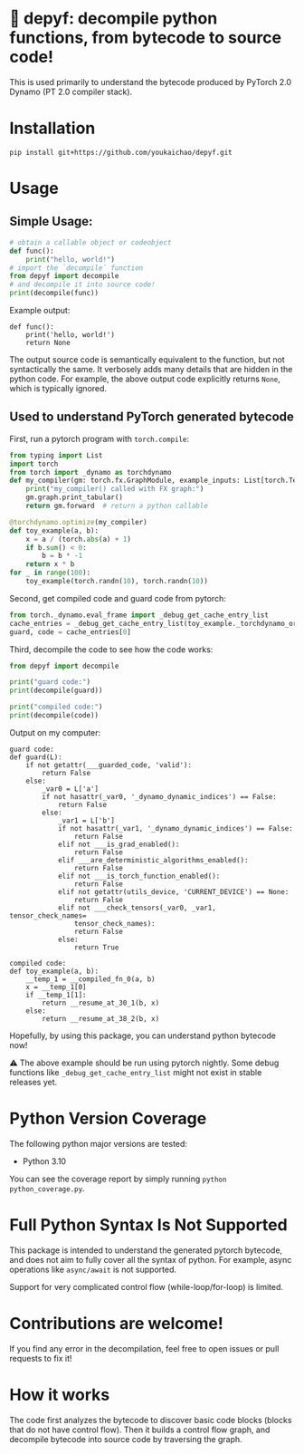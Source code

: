 # :snake: depyf: decompile python functions, from bytecode to source code!

This is used primarily to understand the bytecode produced by PyTorch 2.0 Dynamo (PT 2.0 compiler stack).

# Installation

`pip install git+https://github.com/youkaichao/depyf.git`

# Usage

## Simple Usage:

```python
# obtain a callable object or codeobject
def func():
    print("hello, world!")
# import the `decompile` function
from depyf import decompile
# and decompile it into source code!
print(decompile(func))
```

Example output:

```text
def func():
    print('hello, world!')
    return None
```

The output source code is semantically equivalent to the function, but not syntactically the same. It verbosely adds many details that are hidden in the python code. For example, the above output code explicitly returns `None`, which is typically ignored.

## Used to understand PyTorch generated bytecode

First, run a pytorch program with `torch.compile`:

```python
from typing import List
import torch
from torch import _dynamo as torchdynamo
def my_compiler(gm: torch.fx.GraphModule, example_inputs: List[torch.Tensor]):
    print("my_compiler() called with FX graph:")
    gm.graph.print_tabular()
    return gm.forward  # return a python callable

@torchdynamo.optimize(my_compiler)
def toy_example(a, b):
    x = a / (torch.abs(a) + 1)
    if b.sum() < 0:
        b = b * -1
    return x * b
for _ in range(100):
    toy_example(torch.randn(10), torch.randn(10))
```

Second, get compiled code and guard code from pytorch:

```python
from torch._dynamo.eval_frame import _debug_get_cache_entry_list
cache_entries = _debug_get_cache_entry_list(toy_example._torchdynamo_orig_callable.__code__)
guard, code = cache_entries[0]
```

Third, decompile the code to see how the code works:

```python
from depyf import decompile

print("guard code:")
print(decompile(guard))

print("compiled code:")
print(decompile(code))
```

Output on my computer:

```text
guard code:
def guard(L):
    if not getattr(___guarded_code, 'valid'):
        return False
    else:
        _var0 = L['a']
        if not hasattr(_var0, '_dynamo_dynamic_indices') == False:
            return False
        else:
            _var1 = L['b']
            if not hasattr(_var1, '_dynamo_dynamic_indices') == False:
                return False
            elif not ___is_grad_enabled():
                return False
            elif ___are_deterministic_algorithms_enabled():
                return False
            elif not ___is_torch_function_enabled():
                return False
            elif not getattr(utils_device, 'CURRENT_DEVICE') == None:
                return False
            elif not ___check_tensors(_var0, _var1, tensor_check_names=
                tensor_check_names):
                return False
            else:
                return True

compiled code:
def toy_example(a, b):
    __temp_1 = __compiled_fn_0(a, b)
    x = __temp_1[0]
    if __temp_1[1]:
        return __resume_at_30_1(b, x)
    else:
        return __resume_at_38_2(b, x)
```

Hopefully, by using this package, you can understand python bytecode now!

:warning: The above example should be run using pytorch nightly. Some debug functions like `_debug_get_cache_entry_list` might not exist in stable releases yet.

# Python Version Coverage

The following python major versions are tested:

- Python 3.10

You can see the coverage report by simply running `python python_coverage.py`.

# Full Python Syntax Is Not Supported

This package is intended to understand the generated pytorch bytecode, and does not aim to fully cover all the syntax of python. For example, async operations like `async/await` is not supported.

Support for very complicated control flow (while-loop/for-loop) is limited.

# Contributions are welcome!

If you find any error in the decompilation, feel free to open issues or pull requests to fix it!

# How it works

The code first analyzes the bytecode to discover basic code blocks (blocks that do not have control flow). Then it builds a control flow graph, and decompile bytecode into source code by traversing the graph.
